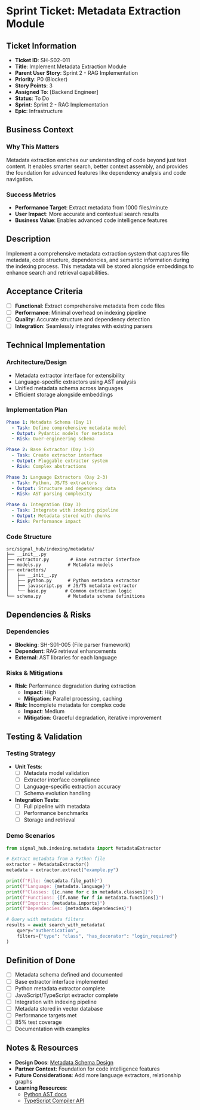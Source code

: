 # Sprint Ticket: Metadata Extraction Module

## Ticket Information
- **Ticket ID**: SH-S02-011
- **Title**: Implement Metadata Extraction Module
- **Parent User Story**: Sprint 2 - RAG Implementation
- **Priority**: P0 (Blocker)
- **Story Points**: 3
- **Assigned To**: [Backend Engineer]
- **Status**: To Do
- **Sprint**: Sprint 2 - RAG Implementation
- **Epic**: Infrastructure

## Business Context
### Why This Matters
Metadata extraction enriches our understanding of code beyond just text content. It enables smarter search, better context assembly, and provides the foundation for advanced features like dependency analysis and code navigation.

### Success Metrics
- **Performance Target**: Extract metadata from 1000 files/minute
- **User Impact**: More accurate and contextual search results
- **Business Value**: Enables advanced code intelligence features

## Description
Implement a comprehensive metadata extraction system that captures file metadata, code structure, dependencies, and semantic information during the indexing process. This metadata will be stored alongside embeddings to enhance search and retrieval capabilities.

## Acceptance Criteria
- [ ] **Functional**: Extract comprehensive metadata from code files
- [ ] **Performance**: Minimal overhead on indexing pipeline
- [ ] **Quality**: Accurate structure and dependency detection
- [ ] **Integration**: Seamlessly integrates with existing parsers

## Technical Implementation

### Architecture/Design
- Metadata extractor interface for extensibility
- Language-specific extractors using AST analysis
- Unified metadata schema across languages
- Efficient storage alongside embeddings

### Implementation Plan
```yaml
Phase 1: Metadata Schema (Day 1)
  - Task: Define comprehensive metadata model
  - Output: Pydantic models for metadata
  - Risk: Over-engineering schema

Phase 2: Base Extractor (Day 1-2)
  - Task: Create extractor interface
  - Output: Pluggable extractor system
  - Risk: Complex abstractions

Phase 3: Language Extractors (Day 2-3)
  - Task: Python, JS/TS extractors
  - Output: Structure and dependency data
  - Risk: AST parsing complexity

Phase 4: Integration (Day 3)
  - Task: Integrate with indexing pipeline
  - Output: Metadata stored with chunks
  - Risk: Performance impact
```

### Code Structure
```
src/signal_hub/indexing/metadata/
├── __init__.py
├── extractor.py        # Base extractor interface
├── models.py          # Metadata models
├── extractors/
│   ├── __init__.py
│   ├── python.py      # Python metadata extractor
│   ├── javascript.py  # JS/TS metadata extractor
│   └── base.py       # Common extraction logic
└── schema.py          # Metadata schema definitions
```

## Dependencies & Risks
### Dependencies
- **Blocking**: SH-S01-005 (File parser framework)
- **Dependent**: RAG retrieval enhancements
- **External**: AST libraries for each language

### Risks & Mitigations
- **Risk**: Performance degradation during extraction
  - **Impact**: High
  - **Mitigation**: Parallel processing, caching
- **Risk**: Incomplete metadata for complex code
  - **Impact**: Medium
  - **Mitigation**: Graceful degradation, iterative improvement

## Testing & Validation

### Testing Strategy
- **Unit Tests**: 
  - [ ] Metadata model validation
  - [ ] Extractor interface compliance
  - [ ] Language-specific extraction accuracy
  - [ ] Schema evolution handling
- **Integration Tests**:
  - [ ] Full pipeline with metadata
  - [ ] Performance benchmarks
  - [ ] Storage and retrieval

### Demo Scenarios
```python
from signal_hub.indexing.metadata import MetadataExtractor

# Extract metadata from a Python file
extractor = MetadataExtractor()
metadata = extractor.extract("example.py")

print(f"File: {metadata.file_path}")
print(f"Language: {metadata.language}")
print(f"Classes: {[c.name for c in metadata.classes]}")
print(f"Functions: {[f.name for f in metadata.functions]}")
print(f"Imports: {metadata.imports}")
print(f"Dependencies: {metadata.dependencies}")

# Query with metadata filters
results = await search_with_metadata(
    query="authentication",
    filters={"type": "class", "has_decorator": "login_required"}
)
```

## Definition of Done
- [ ] Metadata schema defined and documented
- [ ] Base extractor interface implemented
- [ ] Python metadata extractor complete
- [ ] JavaScript/TypeScript extractor complete
- [ ] Integration with indexing pipeline
- [ ] Metadata stored in vector database
- [ ] Performance targets met
- [ ] 85% test coverage
- [ ] Documentation with examples

## Notes & Resources
- **Design Docs**: [Metadata Schema Design](../../architecture/metadata-schema.md)
- **Partner Context**: Foundation for code intelligence features
- **Future Considerations**: Add more language extractors, relationship graphs
- **Learning Resources**: 
  - [Python AST docs](https://docs.python.org/3/library/ast.html)
  - [TypeScript Compiler API](https://github.com/Microsoft/TypeScript/wiki/Using-the-Compiler-API)